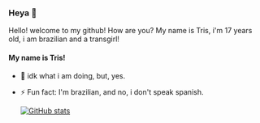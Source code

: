 ### Heya 👋
Hello! welcome to my github! How are you?
My name is Tris, i'm 17 years old, i am brazilian and a transgirl!

#### My name is Tris!
- 🌱 idk what i am doing, but, yes.
- ⚡ Fun fact: I'm brazilian, and no, i don't speak spanish.

  [![GitHub stats](https://github-readme-stats.vercel.app/api?username=Triis0007&show_icons=true&theme=tokyonight)](https://github.com/Triis0007)


